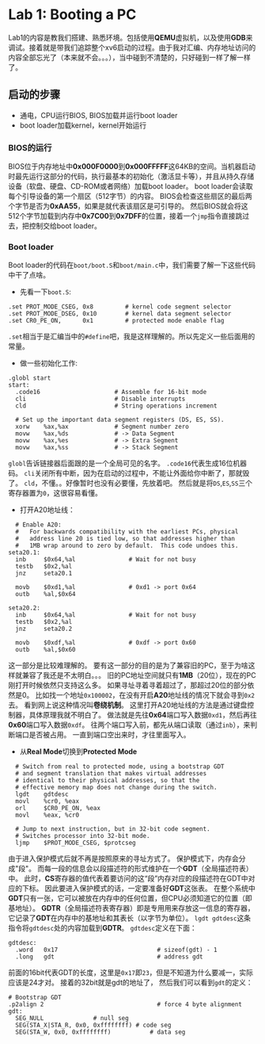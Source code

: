# Lab 1: Booting a PC
Lab1的内容是教我们搭建、熟悉环境。包括使用**QEMU**虚拟机，以及使用**GDB**来调试。接着就是带我们追踪整个xv6启动的过程。由于我对汇编、内存地址访问的内容全部忘光了（本来就不会。。。），当中碰到不清楚的，只好碰到一样了解一样了。

## 启动的步骤
* 通电，CPU运行BIOS, BIOS加载并运行boot loader
* boot loader加载kernel，kernel开始运行

### BIOS的运行
BIOS位于内存地址中**0x000F0000**到**0x000FFFFF**这64KB的空间。当机器启动时最先运行这部分的代码，执行最基本的初始化（激活显卡等），并且从持久存储设备（软盘、硬盘、CD-ROM或者网络）加载boot loader。
boot loader会读取每个引导设备的第一个扇区（512字节）的内容。
BIOS会检查这些扇区的最后两个字节是否为**0xAA55**，如果是就代表该扇区是可引导的。
然后BIOS就会将这512个字节加载到内存中**0x7C00**到**0x7DFF**的位置，接着一个`jmp`指令直接跳过去，把控制交给boot loader。

### Boot loader
Boot loader的代码在`boot/boot.S`和`boot/main.c`中，我们需要了解一下这些代码中干了点啥。
* 先看一下`boot.S`:
```
.set PROT_MODE_CSEG, 0x8         # kernel code segment selector
.set PROT_MODE_DSEG, 0x10        # kernel data segment selector
.set CR0_PE_ON,      0x1         # protected mode enable flag
```
`.set`相当于是汇编当中的`#define`吧，我是这样理解的。所以先定义一些后面用的常量。

* 做一些初始化工作:
```
.globl start
start:
  .code16                     # Assemble for 16-bit mode
  cli                         # Disable interrupts
  cld                         # String operations increment

  # Set up the important data segment registers (DS, ES, SS).
  xorw    %ax,%ax             # Segment number zero
  movw    %ax,%ds             # -> Data Segment
  movw    %ax,%es             # -> Extra Segment
  movw    %ax,%ss             # -> Stack Segment
```
`globl`告诉链接器后面跟的是一个全局可见的名字。
`.code16`代表生成16位机器码。
`cli`关闭所有中断，因为在启动的过程中，不能让外面给你中断了，那就毁了。
`cld`，不懂。。好像暂时也没有必要懂，先放着吧。
然后就是将`DS`,`ES`,`SS`三个寄存器置为`0`，这很容易看懂。

* 打开A20地址线：
```
  # Enable A20:
  #   For backwards compatibility with the earliest PCs, physical
  #   address line 20 is tied low, so that addresses higher than
  #   1MB wrap around to zero by default.  This code undoes this.
seta20.1:
  inb     $0x64,%al               # Wait for not busy
  testb   $0x2,%al
  jnz     seta20.1

  movb    $0xd1,%al               # 0xd1 -> port 0x64
  outb    %al,$0x64

seta20.2:
  inb     $0x64,%al               # Wait for not busy
  testb   $0x2,%al
  jnz     seta20.2

  movb    $0xdf,%al               # 0xdf -> port 0x60
  outb    %al,$0x60
```
这一部分是比较难理解的。
要有这一部分的目的是为了兼容旧的PC，至于为啥这样就兼容了我还是不太明白。。。
旧的PC地址空间就只有**1MB**（20位），现在的PC刚打开时候依然只支持这么多。
如果寻址寻着寻着超过了，那超过20位的部分依然是0。
比如找一个地址`0x100002`，在没有开启**A20**地址线的情况下就会寻到`0x2`去。
看到网上说这种情况叫**卷绕机制**。
这里打开A20地址线的方法是通过键盘控制器，具体原理我就不明白了。
做法就是先往**0x64**端口写入数据`0xd1`，然后再往**0x60**端口写入数据`0xdf`。
往两个端口写入前，都先从端口读取（通过`inb`），来判断端口是否被占用。
一直到端口空出来时，才往里面写入。

* 从**Real Mode**切换到**Protected Mode**
```
  # Switch from real to protected mode, using a bootstrap GDT
  # and segment translation that makes virtual addresses
  # identical to their physical addresses, so that the
  # effective memory map does not change during the switch.
  lgdt    gdtdesc
  movl    %cr0, %eax
  orl     $CR0_PE_ON, %eax
  movl    %eax, %cr0

  # Jump to next instruction, but in 32-bit code segment.
  # Switches processor into 32-bit mode.
  ljmp    $PROT_MODE_CSEG, $protcseg
```
由于进入保护模式后就不再是按照原来的寻址方式了。
保护模式下，内存会分成"段"。
而每一段的信息会以段描述符的形式维护在一个**GDT**（全局描述符表）中。
此时，**CS**寄存器的值代表着要访问的这“段”内存对应的段描述符在GDT中对应的下标。
因此要进入保护模式的话，一定要准备好**GDT**这张表。
在整个系统中**GDT**只有一张，它可以被放在内存中的任何位置，但CPU必须知道它的位置（即基地址）。
**GDTR**（全局描述符表寄存器）即是专用用来存放这一信息的寄存器，它记录了**GDT**在内存中的基地址和其表长（以字节为单位）。
`lgdt gdtdesc`这条指令将`gdtdesc`处的内容加载到**GDTR**。
`gdtdesc`定义在下面：
```
gdtdesc:
  .word   0x17                            # sizeof(gdt) - 1
  .long   gdt                             # address gdt
```
前面的16bit代表GDT的长度，这里是`0x17`即`23`，但是不知道为什么要减一，实际应该是24才对。
接着的32bit就是gdt的地址了，
然后我们可以看到`gdt`的定义：
```
# Bootstrap GDT
.p2align 2                                # force 4 byte alignment
gdt:
  SEG_NULL				# null seg
  SEG(STA_X|STA_R, 0x0, 0xffffffff)	# code seg
  SEG(STA_W, 0x0, 0xffffffff)	        # data seg
```

